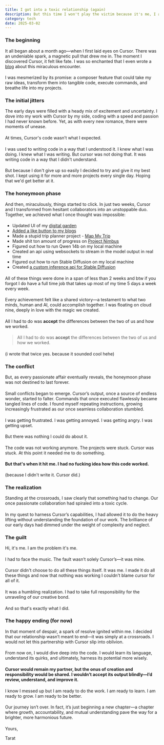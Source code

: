 ```yaml
---
title: I got into a toxic relationship (again)
description: But this time I won't play the victim because it's me, I am the problem it's me.
category: tech
date: 2025-03-02
---
```


### The beginning

It all began about a month ago—when I first laid eyes on Cursor. There was an undeniable spark, a magnetic pull that drew me in. The moment I discovered Cursor, it felt like fate. I was so enchanted that I even wrote a [blog](https://www.tarat.space/writings/cursor-ai) about this miraculous encounter.

####

I was mesmerized by its promise: a composer feature that could take my raw ideas, transform them into tangible code, execute commands, and breathe life into my projects.

### The initial jitters

The early days were filled with a heady mix of excitement and uncertainty. I dove into my work with Cursor by my side, coding with a speed and passion I had never known before. Yet, as with every new romance, there were moments of unease.

####

At times, Cursor's code wasn’t what I expected.

####

I was used to writing code in a way that I understood it. I knew what I was doing. I knew what I was writing. But cursor was not doing that. It was writing code in a way that I didn't understand.

####


But because I don't give up so easily I decided to try and give it my best shot. I kept using it for more and more projects every single day. Hoping that we'd get better at it.

### The honeymoon phase

And then, miraculously, things started to click. In just two weeks, Cursor and I transformed from hesitant collaborators into an unstoppable duo. Together, we achieved what I once thought was impossible:

####

- Updated UI of my [digital garden](https://github.com/TarunTomar122/digital-garden/commit/d55549fdfdeb187c03962042726b51c29ade5878)
- [Added a like button to my blogs](https://github.com/TarunTomar122/digital-garden/commit/639fd6d7e802c72bebcf66632fa5265c0d9ebaec)
- Made a stupid trip planner project - [Map My Trip](https://www.tarat.space/projects/trip-planner)
- Made shit ton amount of progress on [Project Nimbus](https://www.tarat.space/projects/ood)
- Figured out how to run Qwen 14b on my local machine
- Created an api using websockets to stream in the model output in real time
- Figured out how to run Stable Diffusion on my local machine
- Created [a custom inference api for Stable Diffusion](https://github.com/TarunTomar122/stable-diffusion-inference-module)


####

All of these things were done in a span of less than 2 weeks and btw if you forgot I do have a full time job that takes up most of my time 5 days a week every week.

####

Every achievement felt like a shared victory—a testament to what two minds, human and AI, could accomplish together. I was floating on cloud nine, deeply in love with the magic we created.

####

All I had to do was **accept** the differences between the two of us and how we worked. 

####

> All I had to do was **accept** the differences between the two of us and how we worked. 

####

(i wrote that twice yes. because it sounded cool hehe)

### The conflict

But, as every passionate affair eventually reveals, the honeymoon phase was not destined to last forever.

####

Small conflicts began to emerge. Cursor’s output, once a source of endless wonder, started to falter. Commands that once executed flawlessly became tangled lines of code. I found myself repeating instructions, growing increasingly frustrated as our once seamless collaboration stumbled.

####

I was getting frustrated. I was getting annoyed. I was getting angry. I was getting upset.

####

But there was nothing I could do about it. 

####

The code was not working anymore. The projects were stuck. Cursor was stuck. At this point it needed me to do something.

####

#### But that's when it hit me. **I had no fucking idea how this code worked.**

(because I didn't write it. Cursor did.)

### The realization

Standing at the crossroads, I saw clearly that something had to change. Our once passionate collaboration had spiraled into a toxic cycle.

####

In my quest to harness Cursor’s capabilities, I had allowed it to do the heavy lifting without understanding the foundation of our work. The brilliance of our early days had dimmed under the weight of complexity and neglect.

### The guilt

Hi, it's me. I am the problem it's me. 

####

I had to face the music. The fault wasn’t solely Cursor’s—it was mine.

#### 

Cursor didn't choose to do all these things itself. It was me. I made it do all these things and now that nothing was working I couldn't blame cursor for all of it.

####

It was a humbling realization. I had to take full responsibility for the unraveling of our creative bond.

####

And so that's exactly what I did.

### The happy ending (for now)

In that moment of despair, a spark of resolve ignited within me. I decided that our relationship wasn’t meant to end—it was simply at a crossroads. I would not let this partnership with Cursor slip into oblivion.

####

From now on, I would dive deep into the code. I would learn its language, understand its quirks, and ultimately, harness its potential more wisely. 

####

**Cursor would remain my partner, but the onus of creation and responsibility would be shared. I wouldn’t accept its output blindly—I’d review, understand, and improve it.**

####

I know I messed up but I am ready to do the work. I am ready to learn. I am ready to grow. I am ready to be better.

####

Our journey isn’t over. In fact, it’s just beginning a new chapter—a chapter where growth, accountability, and mutual understanding pave the way for a brighter, more harmonious future.

####

Yours,

Tarat